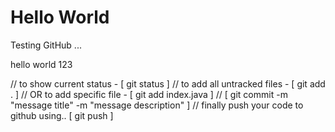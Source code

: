 # Hello World
Testing GitHub ...

hello world 123


// to show current status - [ git status ]
// to add all untracked files - [ git add . ]
// OR to add specific file - [ git add index.java ]
// [ git commit -m "message title" -m "message description" ]
// finally push your code to github using.. [ git push ]